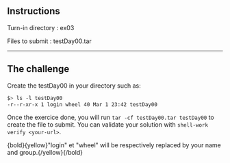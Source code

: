 ## Instructions

Turn-in directory : ex03

Files to submit : testDay00.tar

---
## The challenge

Create the testDay00 in your directory such as:

```bash
$> ls -l testDay00
-r--r-xr-x 1 login wheel 40 Mar 1 23:42 testDay00
```

Once the exercice done, you will run `tar -cf testDay00.tar testDay00` to create the file to submit.
You can validate your solution with `shell-work verify <your-url>`.

{bold}{yellow}"login" et "wheel" will be respectively replaced by your name and group.{/yellow}{/bold}
